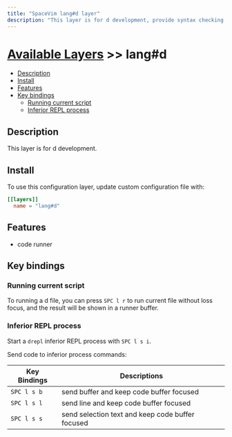 ```yaml
---
title: "SpaceVim lang#d layer"
description: "This layer is for d development, provide syntax checking, code runner support for d file."
---
```


# [Available Layers](../../) >> lang#d

<!-- vim-markdown-toc GFM -->

- [Description](#description)
- [Install](#install)
- [Features](#features)
- [Key bindings](#key-bindings)
  - [Running current script](#running-current-script)
  - [Inferior REPL process](#inferior-repl-process)

<!-- vim-markdown-toc -->

## Description

This layer is for d development.

## Install

To use this configuration layer, update custom configuration file with:

```toml
[[layers]]
  name = "lang#d"
```
## Features

- code runner

## Key bindings

### Running current script

To running a d file, you can press `SPC l r` to run current file without loss focus, and the result will be shown in a runner buffer.

### Inferior REPL process

Start a `drepl` inferior REPL process with `SPC l s i`.

Send code to inferior process commands:

| Key Bindings | Descriptions                                     |
| ------------ | ------------------------------------------------ |
| `SPC l s b`  | send buffer and keep code buffer focused         |
| `SPC l s l`  | send line and keep code buffer focused           |
| `SPC l s s`  | send selection text and keep code buffer focused |

